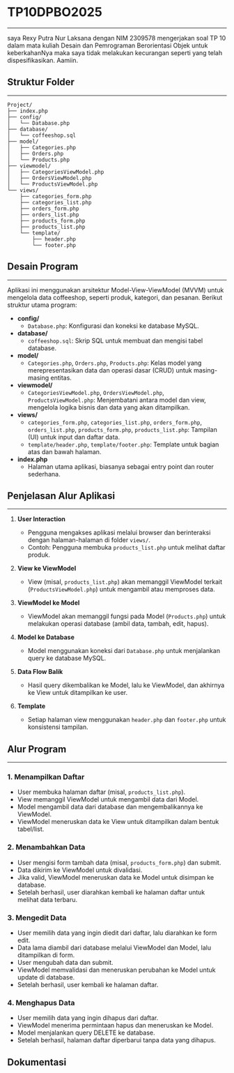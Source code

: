 # TP10DPBO2025

---

saya Rexy Putra Nur Laksana dengan NIM 2309578 mengerjakan soal TP 10 dalam mata kuliah Desain dan Pemrograman Berorientasi Objek untuk keberkahanNya maka saya tidak melakukan kecurangan seperti yang telah dispesifikasikan. Aamiin.

## Struktur Folder

---

```
Project/
├── index.php
├── config/
│   └── Database.php
├── database/
│   └── coffeeshop.sql
├── model/
│   ├── Categories.php
│   ├── Orders.php
│   └── Products.php
├── viewmodel/
│   ├── CategoriesViewModel.php
│   ├── OrdersViewModel.php
│   └── ProductsViewModel.php
└── views/
    ├── categories_form.php
    ├── categories_list.php
    ├── orders_form.php
    ├── orders_list.php
    ├── products_form.php
    ├── products_list.php
    └── template/
        ├── header.php
        └── footer.php
```

## Desain Program
---

Aplikasi ini menggunakan arsitektur Model-View-ViewModel (MVVM) untuk mengelola data coffeeshop, seperti produk, kategori, dan pesanan. Berikut struktur utama program:

- **config/**
  - `Database.php`: Konfigurasi dan koneksi ke database MySQL.
- **database/**
  - `coffeeshop.sql`: Skrip SQL untuk membuat dan mengisi tabel database.
- **model/**
  - `Categories.php`, `Orders.php`, `Products.php`: Kelas model yang merepresentasikan data dan operasi dasar (CRUD) untuk masing-masing entitas.
- **viewmodel/**
  - `CategoriesViewModel.php`, `OrdersViewModel.php`, `ProductsViewModel.php`: Menjembatani antara model dan view, mengelola logika bisnis dan data yang akan ditampilkan.
- **views/**
  - `categories_form.php`, `categories_list.php`, `orders_form.php`, `orders_list.php`, `products_form.php`, `products_list.php`: Tampilan (UI) untuk input dan daftar data.
  - `template/header.php`, `template/footer.php`: Template untuk bagian atas dan bawah halaman.
- **index.php**
  - Halaman utama aplikasi, biasanya sebagai entry point dan router sederhana.

## Penjelasan Alur Aplikasi
---

1. **User Interaction**

   - Pengguna mengakses aplikasi melalui browser dan berinteraksi dengan halaman-halaman di folder `views/`.
   - Contoh: Pengguna membuka `products_list.php` untuk melihat daftar produk.

2. **View ke ViewModel**

   - View (misal, `products_list.php`) akan memanggil ViewModel terkait (`ProductsViewModel.php`) untuk mengambil atau memproses data.

3. **ViewModel ke Model**

   - ViewModel akan memanggil fungsi pada Model (`Products.php`) untuk melakukan operasi database (ambil data, tambah, edit, hapus).

4. **Model ke Database**

   - Model menggunakan koneksi dari `Database.php` untuk menjalankan query ke database MySQL.

5. **Data Flow Balik**

   - Hasil query dikembalikan ke Model, lalu ke ViewModel, dan akhirnya ke View untuk ditampilkan ke user.

6. **Template**
   - Setiap halaman view menggunakan `header.php` dan `footer.php` untuk konsistensi tampilan.

## Alur Program

---

### 1. Menampilkan Daftar

- User membuka halaman daftar (misal, `products_list.php`).
- View memanggil ViewModel untuk mengambil data dari Model.
- Model mengambil data dari database dan mengembalikannya ke ViewModel.
- ViewModel meneruskan data ke View untuk ditampilkan dalam bentuk tabel/list.

### 2. Menambahkan Data

- User mengisi form tambah data (misal, `products_form.php`) dan submit.
- Data dikirim ke ViewModel untuk divalidasi.
- Jika valid, ViewModel meneruskan data ke Model untuk disimpan ke database.
- Setelah berhasil, user diarahkan kembali ke halaman daftar untuk melihat data terbaru.

### 3. Mengedit Data

- User memilih data yang ingin diedit dari daftar, lalu diarahkan ke form edit.
- Data lama diambil dari database melalui ViewModel dan Model, lalu ditampilkan di form.
- User mengubah data dan submit.
- ViewModel memvalidasi dan meneruskan perubahan ke Model untuk update di database.
- Setelah berhasil, user kembali ke halaman daftar.

### 4. Menghapus Data

- User memilih data yang ingin dihapus dari daftar.
- ViewModel menerima permintaan hapus dan meneruskan ke Model.
- Model menjalankan query DELETE ke database.
- Setelah berhasil, halaman daftar diperbarui tanpa data yang dihapus.

## Dokumentasi

